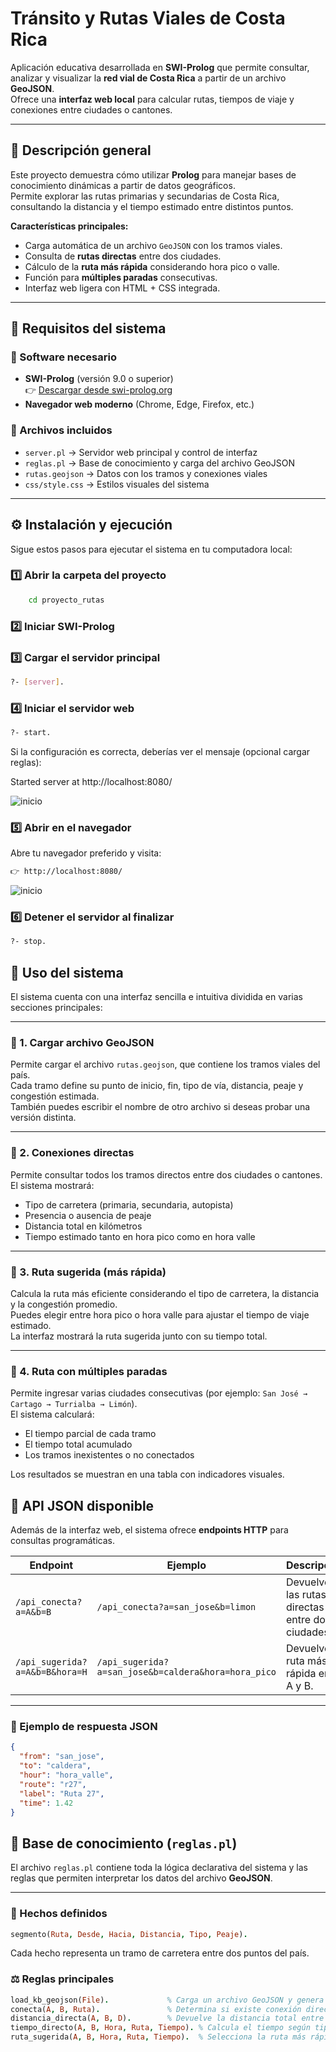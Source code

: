 ﻿# Tránsito y Rutas Viales de Costa Rica

Aplicación educativa desarrollada en **SWI-Prolog** que permite consultar, analizar y visualizar la **red vial de Costa Rica** a partir de un archivo **GeoJSON**.  
Ofrece una **interfaz web local** para calcular rutas, tiempos de viaje y conexiones entre ciudades o cantones.

---

## 📘 Descripción general

Este proyecto demuestra cómo utilizar **Prolog** para manejar bases de conocimiento dinámicas a partir de datos geográficos.  
Permite explorar las rutas primarias y secundarias de Costa Rica, consultando la distancia y el tiempo estimado entre distintos puntos.

**Características principales:**

- Carga automática de un archivo `GeoJSON` con los tramos viales.  
- Consulta de **rutas directas** entre dos ciudades.  
- Cálculo de la **ruta más rápida** considerando hora pico o valle.  
- Función para **múltiples paradas** consecutivas.   
- Interfaz web ligera con HTML + CSS integrada.

---

## 🧩 Requisitos del sistema

### 🧰 Software necesario
- **SWI-Prolog** (versión 9.0 o superior)  
  👉 [Descargar desde swi-prolog.org](https://www.swi-prolog.org/download/stable)
- **Navegador web moderno** (Chrome, Edge, Firefox, etc.)

### 📂 Archivos incluidos
- `server.pl` → Servidor web principal y control de interfaz  
- `reglas.pl` → Base de conocimiento y carga del archivo GeoJSON  
- `rutas.geojson` → Datos con los tramos y conexiones viales  
- `css/style.css` → Estilos visuales del sistema 

---

## ⚙️ Instalación y ejecución

Sigue estos pasos para ejecutar el sistema en tu computadora local:

### 1️⃣ Abrir la carpeta del proyecto
```bash 
    cd proyecto_rutas
```
### 2️⃣ Iniciar SWI-Prolog

### 3️⃣ Cargar el servidor principal
```bash 
?- [server].
```
### 4️⃣ Iniciar el servidor web
```bash 
?- start.
```
Si la configuración es correcta, deberías ver el mensaje (opcional cargar reglas):

Started server at http://localhost:8080/

![inicio](https://github.com/9re9o/RutasVialesCR/blob/ed42ca03c42db22734aadb4cc74f95f3be37d2c4/image.png)

### 5️⃣ Abrir en el navegador
Abre tu navegador preferido y visita:
```bash 
👉 http://localhost:8080/
```
![inicio](https://github.com/9re9o/RutasVialesCR/blob/0e4dcc03a9f55552e2769132f96fe8dc0ccc7473/inicio.png)

### 6️⃣ Detener el servidor al finalizar
```bash 
?- stop.
```

## 🧠 Uso del sistema

El sistema cuenta con una interfaz sencilla e intuitiva dividida en varias secciones principales:

---

### 🔹 1. Cargar archivo GeoJSON
Permite cargar el archivo `rutas.geojson`, que contiene los tramos viales del país.  
Cada tramo define su punto de inicio, fin, tipo de vía, distancia, peaje y congestión estimada.  
También puedes escribir el nombre de otro archivo si deseas probar una versión distinta.

---

### 🔹 2. Conexiones directas
Permite consultar todos los tramos directos entre dos ciudades o cantones.  
El sistema mostrará:

- Tipo de carretera (primaria, secundaria, autopista)  
- Presencia o ausencia de peaje  
- Distancia total en kilómetros  
- Tiempo estimado tanto en hora pico como en hora valle  

---

### 🔹 3. Ruta sugerida (más rápida)
Calcula la ruta más eficiente considerando el tipo de carretera, la distancia y la congestión promedio.  
Puedes elegir entre hora pico o hora valle para ajustar el tiempo de viaje estimado.  
La interfaz mostrará la ruta sugerida junto con su tiempo total.

---

### 🔹 4. Ruta con múltiples paradas
Permite ingresar varias ciudades consecutivas (por ejemplo: `San José → Cartago → Turrialba → Limón`).  
El sistema calculará:

- El tiempo parcial de cada tramo  
- El tiempo total acumulado  
- Los tramos inexistentes o no conectados  

Los resultados se muestran en una tabla con indicadores visuales.


## 🔗 API JSON disponible

Además de la interfaz web, el sistema ofrece **endpoints HTTP** para consultas programáticas.

| Endpoint | Ejemplo | Descripción |
|-----------|----------|-------------|
| `/api_conecta?a=A&b=B` | `/api_conecta?a=san_jose&b=limon` | Devuelve las rutas directas entre dos ciudades. |
| `/api_sugerida?a=A&b=B&hora=H` | `/api_sugerida?a=san_jose&b=caldera&hora=hora_pico` | Devuelve la ruta más rápida entre A y B. |

---

### 🧾 Ejemplo de respuesta JSON
```json
{
  "from": "san_jose",
  "to": "caldera",
  "hour": "hora_valle",
  "route": "r27",
  "label": "Ruta 27",
  "time": 1.42
}
```

## 🧩 Base de conocimiento (`reglas.pl`)

El archivo `reglas.pl` contiene toda la lógica declarativa del sistema y las reglas que permiten interpretar los datos del archivo **GeoJSON**.

---

### 🧠 Hechos definidos
```prolog
segmento(Ruta, Desde, Hacia, Distancia, Tipo, Peaje).
```
Cada hecho representa un tramo de carretera entre dos puntos del país.

### ⚖️ Reglas principales
```prolog
load_kb_geojson(File).             % Carga un archivo GeoJSON y genera hechos dinámicos.
conecta(A, B, Ruta).               % Determina si existe conexión directa entre A y B.
distancia_directa(A, B, D).        % Devuelve la distancia total entre dos puntos.
tiempo_directo(A, B, Hora, Ruta, Tiempo). % Calcula el tiempo según tipo de vía y hora.
ruta_sugerida(A, B, Hora, Ruta, Tiempo).  % Selecciona la ruta más rápida entre dos ciudades.

```






